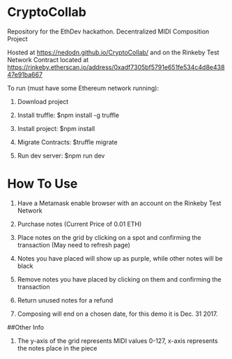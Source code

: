 # CryptoCollab
Repository for the EthDev hackathon. Decentralized MIDI Composition Project

Hosted at https://nedodn.github.io/CryptoCollab/ and on the Rinkeby Test Network
Contract located at https://rinkeby.etherscan.io/address/0xadf7305bf5791e651fe534c4d8e43847e91ba667

To run (must have some Ethereum network running):

 1. Download project

 2. Install truffle: $npm install -g truffle
 
 3. Install project: $npm install
 
 4. Migrate Contracts: $truffle migrate
 
 5. Run dev server: $npm run dev

# How To Use

 1. Have a Metamask enable browser with an account on the Rinkeby Test Network
 
 2. Purchase notes (Current Price of 0.01 ETH)
 
 3. Place notes on the grid by clicking on a spot and confirming the transaction (May need to refresh page)
 
 4. Notes you have placed will show up as purple, while other notes will be black
 
 5. Remove notes you have placed by clicking on them and confirming the transaction
 
 6. Return unused notes for a refund
 
 7. Composing will end on a chosen date, for this demo it is Dec. 31 2017.
 
 ##Other Info
  1. The y-axis of the grid represents MIDI values 0-127, x-axis represents the notes place in the piece
